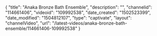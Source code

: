 {
    "title": "Anaka Bronze Bath Ensemble",
    "description": "",
    "channelid": "114661406",
    "videoid": "109992538",
    "date_created": "1502523399",
    "date_modified": "1504812107",
    "type": "captivate",
    "layout": "channelVideo",
    "url": "\/latest-videos\/anaka-bronze-bath-ensemble\/114661406-109992538"
}
